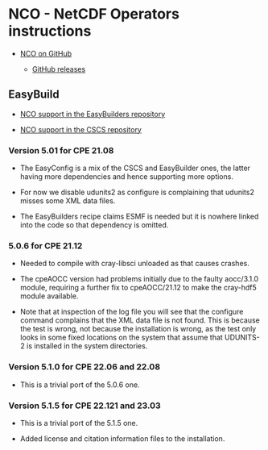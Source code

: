 # NCO - NetCDF Operators instructions

  * [NCO on GitHub](https://github.com/nco/nco)

      * [GitHub releases](https://github.com/nco/nco/releases)

## EasyBuild

  * [NCO support in the EasyBuilders repository](https://github.com/easybuilders/easybuild-easyconfigs/tree/main/easybuild/easyconfigs/n/NCO)

  * [NCO support in the CSCS repository](https://github.com/eth-cscs/production/tree/master/easybuild/easyconfigs/n/NCO)


### Version 5.01 for CPE 21.08

  * The EasyConfig is a mix of the CSCS and EasyBuilder ones, the latter having
    more dependencies and hence supporting more options.

  * For now we disable udunits2 as configure is complaining that udunits2 misses
    some XML data files.

  * The EasyBuilders recipe claims ESMF is needed but it is nowhere linked into the
    code so that dependency is omitted.


### 5.0.6 for CPE 21.12

  * Needed to compile with cray-libsci unloaded as that causes crashes.

  * The cpeAOCC version had problems initially due to the faulty aocc/3.1.0 module,
    requiring a further fix to cpeAOCC/21.12 to make the cray-hdf5 module available.

  * Note that at inspection of the log file you will see that the configure command
    complains that the XML data file is not found. This is because the test is wrong,
    not because the installation is wrong, as the test only looks in some fixed locations
    on the system that assume that UDUNITS-2 is installed in the system directories.


### Version 5.1.0 for CPE 22.06 and 22.08

  * This is a trivial port of the 5.0.6 one.


### Version 5.1.5 for CPE 22.121 and 23.03

  * This is a trivial port of the 5.1.5 one.
  
  * Added license and citation information files to the installation.


